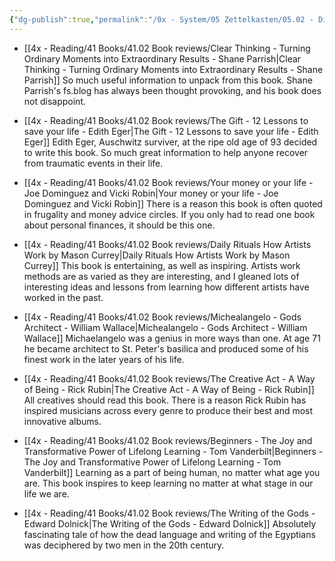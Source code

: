 ```yaml
---
{"dg-publish":true,"permalink":"/0x - System/05 Zettelkasten/05.02 - Digital Garden/06 2023 Top books/","title":"2023 Top books","noteIcon":""}
---
```


 
- [[4x - Reading/41 Books/41.02 Book reviews/Clear Thinking - Turning Ordinary Moments into Extraordinary Results - Shane  Parrish\|Clear Thinking - Turning Ordinary Moments into Extraordinary Results - Shane  Parrish]]
So much useful information to unpack from this book. Shane Parrish's fs.blog has always been thought provoking, and his book does not disappoint.

- [[4x - Reading/41 Books/41.02 Book reviews/The Gift - 12 Lessons to save your life - Edith Eger\|The Gift - 12 Lessons to save your life - Edith Eger]]
Edith Eger, Auschwitz surviver, at the ripe old age of 93 decided to write this book. So much great information to help anyone recover from traumatic events in their life.

- [[4x - Reading/41 Books/41.02 Book reviews/Your money or your life - Joe Dominguez and Vicki Robin\|Your money or your life - Joe Dominguez and Vicki Robin]]
There is a reason this book is often quoted in frugality and money advice circles. If you only had to read one book about personal finances, it should be this one.

- [[4x - Reading/41 Books/41.02 Book reviews/Daily Rituals How Artists Work by Mason Currey\|Daily Rituals How Artists Work by Mason Currey]]
This book is entertaining, as well as inspiring. Artists work methods are as varied as they are interesting, and I gleaned lots of interesting ideas and lessons from learning how different artists have worked in the past.

- [[4x - Reading/41 Books/41.02 Book reviews/Michealangelo - Gods Architect - William Wallace\|Michealangelo - Gods Architect - William Wallace]]
Michaelangelo was a genius in more ways than one. At age 71 he became architect to St. Peter's basilica and produced some of his finest work in the later years of his life.

- [[4x - Reading/41 Books/41.02 Book reviews/The Creative Act - A Way of Being - Rick Rubin\|The Creative Act - A Way of Being - Rick Rubin]]
All creatives should read this book. There is a reason Rick Rubin has inspired musicians across every genre to produce their best and most innovative albums.

- [[4x - Reading/41 Books/41.02 Book reviews/Beginners - The Joy and Transformative Power of Lifelong Learning - Tom Vanderbilt\|Beginners - The Joy and Transformative Power of Lifelong Learning - Tom Vanderbilt]]
Learning as a part of being human, no matter what age you are. This book inspires to keep learning no matter at what stage in our life we are.

- [[4x - Reading/41 Books/41.02 Book reviews/The Writing of the Gods - Edward Dolnick\|The Writing of the Gods - Edward Dolnick]]
Absolutely fascinating tale of how the dead language and writing of the Egyptians was deciphered by two men in the 20th century. 